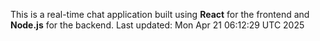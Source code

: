 This is a real-time chat application built using **React** for the frontend and **Node.js** for the backend.
Last updated: Mon Apr 21 06:12:29 UTC 2025
